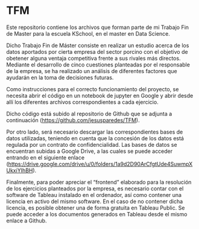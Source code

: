 # TFM
Este repositorio contiene los archivos que forman parte de mi Trabajo Fin de Master para la escuela KSchool, en el master en Data Science.

Dicho Trabajo Fin de Máster consiste en realizar un estudio acerca de los datos aportados por cierta empresa del sector porcino con el objetivo de obetener alguna ventaja competitiva frente a sus rivales más directos.
Mediante el desarrollo de cinco cuestiones planteadas por el responsable de la empresa, se ha realizado un análisis de diferentes factores que ayudarán en la toma de decisiones futuras.

Como instrucciones para el correcto funcionamiento del proyecto, se necesita abrir el código en un notebook de jupyter en Google y abrir desde allí los diferentes archivos correspondientes a cada ejercicio. 

Dicho código está subido al repositorio de Github que se adjunta a continuación (https://github.com/jesusparedes/TFM).

Por otro lado, será necesario descargar las correspondientes bases de datos utilizadas, teniendo en cuenta que la concesión de los datos está regulada por un contrato de confidencialidad. Las bases de datos se encuentran subidas a Google Drive, a las cuales se puede acceder entrando en el siguiente enlace (https://drive.google.com/drive/u/0/folders/1a9d2D90ArCfgtUde4SuwmpXUkxiYIhBH).

Finalmente, para poder apreciar el “frontend” elaborado para la resolución de los ejercicios planteados por la empresa, es necesario contar con el software de Tableau instalado en el ordenador, así como contener una licencia en activo del mismo software. En el caso de no contener dicha licencia, es posible obtener una de forma gratuita en Tableau Public. Se puede acceder a los documentos generados en Tableau desde el mismo enlace a Github.
